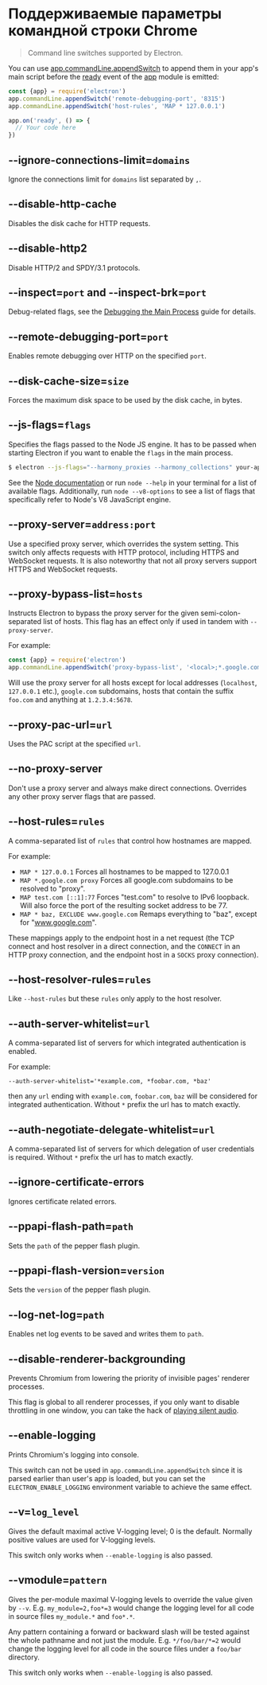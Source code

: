 # Поддерживаемые параметры командной строки Chrome

> Command line switches supported by Electron.

You can use [app.commandLine.appendSwitch](app.md#appcommandlineappendswitchswitch-value) to append them in your app's main script before the [ready](app.md#event-ready) event of the [app](app.md) module is emitted:

```javascript
const {app} = require('electron')
app.commandLine.appendSwitch('remote-debugging-port', '8315')
app.commandLine.appendSwitch('host-rules', 'MAP * 127.0.0.1')

app.on('ready', () => {
  // Your code here
})
```

## --ignore-connections-limit=`domains`

Ignore the connections limit for `domains` list separated by `,`.

## --disable-http-cache

Disables the disk cache for HTTP requests.

## --disable-http2

Disable HTTP/2 and SPDY/3.1 protocols.

## --inspect=`port` and --inspect-brk=`port`

Debug-related flags, see the [Debugging the Main Process](../tutorial/debugging-main-process.md) guide for details.

## --remote-debugging-port=`port`

Enables remote debugging over HTTP on the specified `port`.

## --disk-cache-size=`size`

Forces the maximum disk space to be used by the disk cache, in bytes.

## --js-flags=`flags`

Specifies the flags passed to the Node JS engine. It has to be passed when starting Electron if you want to enable the `flags` in the main process.

```bash
$ electron --js-flags="--harmony_proxies --harmony_collections" your-app
```

See the [Node documentation](https://nodejs.org/api/cli.html) or run `node --help` in your terminal for a list of available flags. Additionally, run `node --v8-options` to see a list of flags that specifically refer to Node's V8 JavaScript engine.

## --proxy-server=`address:port`

Use a specified proxy server, which overrides the system setting. This switch only affects requests with HTTP protocol, including HTTPS and WebSocket requests. It is also noteworthy that not all proxy servers support HTTPS and WebSocket requests.

## --proxy-bypass-list=`hosts`

Instructs Electron to bypass the proxy server for the given semi-colon-separated list of hosts. This flag has an effect only if used in tandem with `--proxy-server`.

For example:

```javascript
const {app} = require('electron')
app.commandLine.appendSwitch('proxy-bypass-list', '<local>;*.google.com;*foo.com;1.2.3.4:5678')
```

Will use the proxy server for all hosts except for local addresses (`localhost`, `127.0.0.1` etc.), `google.com` subdomains, hosts that contain the suffix `foo.com` and anything at `1.2.3.4:5678`.

## --proxy-pac-url=`url`

Uses the PAC script at the specified `url`.

## --no-proxy-server

Don't use a proxy server and always make direct connections. Overrides any other proxy server flags that are passed.

## --host-rules=`rules`

A comma-separated list of `rules` that control how hostnames are mapped.

For example:

* `MAP * 127.0.0.1` Forces all hostnames to be mapped to 127.0.0.1
* `MAP *.google.com proxy` Forces all google.com subdomains to be resolved to "proxy".
* `MAP test.com [::1]:77` Forces "test.com" to resolve to IPv6 loopback. Will also force the port of the resulting socket address to be 77.
* `MAP * baz, EXCLUDE www.google.com` Remaps everything to "baz", except for "www.google.com".

These mappings apply to the endpoint host in a net request (the TCP connect and host resolver in a direct connection, and the `CONNECT` in an HTTP proxy connection, and the endpoint host in a `SOCKS` proxy connection).

## --host-resolver-rules=`rules`

Like `--host-rules` but these `rules` only apply to the host resolver.

## --auth-server-whitelist=`url`

A comma-separated list of servers for which integrated authentication is enabled.

For example:

    --auth-server-whitelist='*example.com, *foobar.com, *baz'
    

then any `url` ending with `example.com`, `foobar.com`, `baz` will be considered for integrated authentication. Without `*` prefix the url has to match exactly.

## --auth-negotiate-delegate-whitelist=`url`

A comma-separated list of servers for which delegation of user credentials is required. Without `*` prefix the url has to match exactly.

## --ignore-certificate-errors

Ignores certificate related errors.

## --ppapi-flash-path=`path`

Sets the `path` of the pepper flash plugin.

## --ppapi-flash-version=`version`

Sets the `version` of the pepper flash plugin.

## --log-net-log=`path`

Enables net log events to be saved and writes them to `path`.

## --disable-renderer-backgrounding

Prevents Chromium from lowering the priority of invisible pages' renderer processes.

This flag is global to all renderer processes, if you only want to disable throttling in one window, you can take the hack of [playing silent audio](https://github.com/atom/atom/pull/9485/files).

## --enable-logging

Prints Chromium's logging into console.

This switch can not be used in `app.commandLine.appendSwitch` since it is parsed earlier than user's app is loaded, but you can set the `ELECTRON_ENABLE_LOGGING` environment variable to achieve the same effect.

## --v=`log_level`

Gives the default maximal active V-logging level; 0 is the default. Normally positive values are used for V-logging levels.

This switch only works when `--enable-logging` is also passed.

## --vmodule=`pattern`

Gives the per-module maximal V-logging levels to override the value given by `--v`. E.g. `my_module=2,foo*=3` would change the logging level for all code in source files `my_module.*` and `foo*.*`.

Any pattern containing a forward or backward slash will be tested against the whole pathname and not just the module. E.g. `*/foo/bar/*=2` would change the logging level for all code in the source files under a `foo/bar` directory.

This switch only works when `--enable-logging` is also passed.